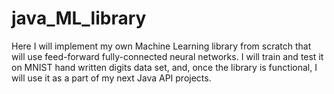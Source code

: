 # java_ML_library
Here I will implement my own Machine Learning library from scratch that will use feed-forward fully-connected neural networks. I will train and test it on MNIST hand written digits data set, and, once the library is functional, I will use it as a part of my next Java API projects. 
